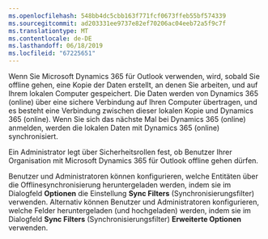 ```yaml
---
ms.openlocfilehash: 548bb4dc5cbb163f771fcf0673ffeb55bf574339
ms.sourcegitcommit: ad203331ee9737e82ef70206ac04eeb72a5f9c7f
ms.translationtype: MT
ms.contentlocale: de-DE
ms.lasthandoff: 06/18/2019
ms.locfileid: "67225651"
---
```

Wenn Sie Microsoft Dynamics 365 für Outlook verwenden, wird, sobald Sie offline gehen, eine Kopie der Daten erstellt, an denen Sie arbeiten, und auf Ihrem lokalen Computer gespeichert. Die Daten werden von Dynamics 365 (online) über eine sichere Verbindung auf Ihren Computer übertragen, und es besteht eine Verbindung zwischen dieser lokalen Kopie und Dynamics 365 (online). Wenn Sie sich das nächste Mal bei Dynamics 365 (online) anmelden, werden die lokalen Daten mit Dynamics 365 (online) synchronisiert.  
  
 Ein Administrator legt über Sicherheitsrollen fest, ob Benutzer Ihrer Organisation mit Microsoft Dynamics 365 für Outlook offline gehen dürfen.  
  
 Benutzer und Administratoren können konfigurieren, welche Entitäten über die Offlinesynchronisierung heruntergeladen werden, indem sie im Dialogfeld **Optionen** die Einstellung **Sync Filters** (Synchronisierungsfilter) verwenden. Alternativ können Benutzer und Administratoren konfigurieren, welche Felder heruntergeladen (und hochgeladen) werden, indem sie im Dialogfeld **Sync Filters** (Synchronisierungsfilter) **Erweiterte Optionen** verwenden.